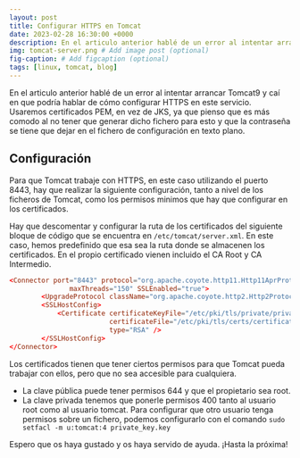 ```yaml
---
layout: post
title: Configurar HTTPS en Tomcat
date: 2023-02-28 16:30:00 +0000
description: En el articulo anterior hablé de un error al intentar arrancar Tomcat9 y caí en que podría hablar de cómo configurar HTTPS en este servicio.
img: tomcat-server.png # Add image post (optional)
fig-caption: # Add figcaption (optional)
tags: [linux, tomcat, blog]
---
```


En el articulo anterior hablé de un error al intentar arrancar Tomcat9 y caí en que podría hablar de cómo configurar HTTPS en este servicio. Usaremos certificados PEM, en vez de JKS, ya que pienso que es más comodo al no tener que generar dicho fichero para esto y que la contraseña se tiene que dejar en el fichero de configuración en texto plano.

## Configuración

Para que Tomcat trabaje con HTTPS, en este caso utilizando el puerto 8443, hay que realizar la siguiente configuración, tanto a nivel de los ficheros de Tomcat, como los permisos minimos que hay que configurar en los certificados.

Hay que descomentar y configurar la ruta de los certificados del siguiente bloque de código que se encuentra en `/etc/tomcat/server.xml`. En este caso, hemos predefinido que esa sea la ruta donde se almacenen los certificados. En el propio certificado vienen incluido el CA Root y CA Intermedio.

```conf
<Connector port="8443" protocol="org.apache.coyote.http11.Http11AprProtocol"  
               maxThreads="150" SSLEnabled="true">  
        <UpgradeProtocol className="org.apache.coyote.http2.Http2Protocol" />  
        <SSLHostConfig>  
            <Certificate certificateKeyFile="/etc/pki/tls/private/private_key.key"  
                         certificateFile="/etc/pki/tls/certs/certificate.chained.crt"  
                         type="RSA" />  
        </SSLHostConfig>  
</Connector> 
```

Los certificados tienen que tener ciertos permisos para que Tomcat pueda trabajar con ellos, pero que no sea accesible para cualquiera.
- La clave pública puede tener permisos 644 y que el propietario sea root.
- La clave privada tenemos que ponerle permisos 400 tanto al usuario root como al usuario tomcat. Para configurar que otro usuario tenga permisos sobre un fichero, podemos configurarlo con el comando `sudo setfacl -m u:tomcat:4 private_key.key`

Espero que os haya gustado y os haya servido de ayuda. ¡Hasta la próxima!

